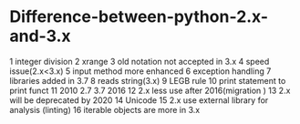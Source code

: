 # Difference-between-python-2.x-and-3.x

1 integer division
2  xrange
3 old notation not accepted in 3.x
4 speed issue(2.x<3.x)
5 input method more enhanced 
6 exception handling
7 libraries added in 3.7
8 reads string(3.x)
9  LEGB rule
10 print statement to print funct
11 2010 2.7 3.7 2016 
12 2.x less use after 2016(migration )
13  2.x will be deprecated by 2020
14 Unicode
15 2.x use external library for analysis (linting) 
16 iterable objects are more in  3.x
